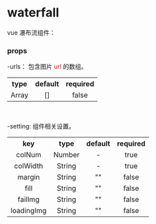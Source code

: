 # waterfall

vue 瀑布流组件：



### props

  -urls：
    包含图片 <font color="red">url</font> 的数组。
​	  <table>
​ 	  <tbody align="center">
​       <tr>
​         <th>type</th>
​         <th>default</th>
​         <th>required</th>
​       </tr>
​       <tr>
​         <td>Array</td>
​         <td>[]</td>
​         <td>false</td>
​       </tr>
​     </tbody>
​ 	</table>

​   </br>

  -setting: 
    组件相关设置。
​  <table>
​		<tbody align="center" size="12px">
​			<tr>
​				<th>key</th>
​				<th>type</th>
​				<th>default</th>
​				<th>required</th>
​			</tr>
​			<tr>
​				<td>colNum</td>
​				<td>Number</td>
​				<td>-</td>
​				<td>true</td>
​			</tr>
​			<tr>
​				<td>colWidth</td>
​				<td>String</td>
​				<td>-</td>
​				<td>true</td>
​			</tr>
​			<tr>
​				<td>margin</td>
​				<td>String</td>
​				<td>""</td>
​				<td>false</td>
​			</tr>
​			<tr>
​				<td>fill</td>
​				<td>String</td>
​				<td>""</td>
​				<td>false</td>
​			</tr>
​			<tr>
​				<td>failImg</td>
​				<td>String</td>
​				<td>""</td>
​				<td>false</td>
​			</tr>
​			<tr>
​				<td>loadingImg</td>
​				<td>String</td>
​				<td>""</td>
​				<td>false</td>
​			</tr>
​		</tbody>
​	</table>
